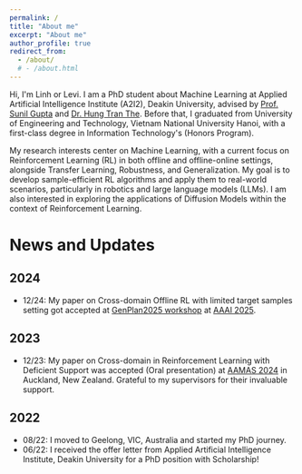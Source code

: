 ```yaml
---
permalink: /
title: "About me"
excerpt: "About me"
author_profile: true
redirect_from: 
  - /about/
  # - /about.html
---
```


Hi, I'm Linh or Levi. I am a PhD student about Machine Learning at Applied Artificial Intelligence Institute (A2I2), Deakin University, advised by [Prof. Sunil Gupta](https://personal-sites.deakin.edu.au/~sunilg/) and [Dr. Hung Tran The](https://scholar.google.com.au/citations?user=um-FS-gAAAAJ&hl=en). Before that, I graduated from University of Engineering and Technology, Vietnam National University Hanoi, with a first-class degree in Information Technology's (Honors Program). 

<!-- My research interests are about Machine Learning problems. Currently, I'm focussing on Reinforcement Learning problems in Offline and Offline-Online settings, Transfer Learning, Robustness and Generalization with the aim to develop Sample Efficient RL Algorithms. I'm also intersted on Diffusion Model with its applications for Reinforcement Learning. -->
<!-- My research interests lie in Machine Learning, with a current focus on Reinforcement Learning in Offline and Offline-Online settings, as well as Transfer Learning, Robustness, and Generalization. My goal is to develop sample-efficient RL algorithms, as well as to bring RL algorithms to real world applications in robotics or LLMs. Additionally, I am interested in Diffusion Models and their applications in Reinforcement Learning. -->

My research interests center on Machine Learning, with a current focus on Reinforcement Learning (RL) in both offline and offline-online settings, alongside Transfer Learning, Robustness, and Generalization. My goal is to develop sample-efficient RL algorithms and apply them to real-world scenarios, particularly in robotics and large language models (LLMs). I am also interested in exploring the applications of Diffusion Models within the context of Reinforcement Learning.

News and Updates
======

2024
------
- 12/24: My paper on Cross-domain Offline RL with limited target samples setting got accepted at [GenPlan2025 workshop](https://aair-lab.github.io/genplan25/) at [AAAI 2025](https://aaai.org/conference/aaai/aaai-25/). 


2023
------
- 12/23: My paper on Cross-domain in Reinforcement Learning with Deficient Support was accepted (Oral presentation) at [AAMAS 2024](https://www.aamas2024-conference.auckland.ac.nz/) in Auckland, New Zealand. Grateful to my supervisors for their invaluable support.

2022
------
- 08/22: I moved to Geelong, VIC, Australia and started my PhD journey.
- 06/22: I received the offer letter from Applied Artificial Intelligence Institute, Deakin University for a PhD position with Scholarship!
